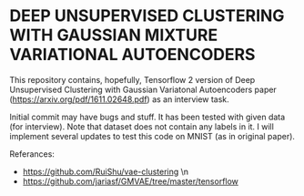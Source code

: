 # DEEP UNSUPERVISED CLUSTERING WITH GAUSSIAN MIXTURE VARIATIONAL AUTOENCODERS

This repository contains, hopefully, Tensorflow 2 version of Deep Unsupervised Clustering with Gaussian Variatonal Autoencoders paper (https://arxiv.org/pdf/1611.02648.pdf) as an interview task.

Initial commit may have bugs and stuff. 
It has been tested with given data (for interview). Note that dataset does not contain any labels in it. 
I will implement several updates to test this code on MNIST (as in original paper).

Referances:
- https://github.com/RuiShu/vae-clustering \n
- https://github.com/jariasf/GMVAE/tree/master/tensorflow


